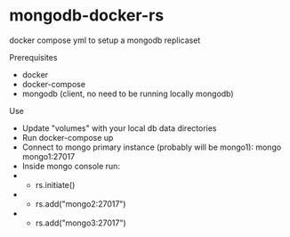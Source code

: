 # mongodb-docker-rs
docker compose yml to setup a mongodb replicaset

Prerequisites
* docker
* docker-compose
* mongodb (client, no need to be running locally mongodb)

Use
* Update "volumes" with your local db data directories
* Run docker-compose up
* Connect to mongo primary instance (probably will be mongo1): mongo mongo1:27017
* Inside mongo console run: 
* * rs.initiate()
* * rs.add("mongo2:27017")
* * rs.add("mongo3:27017")
